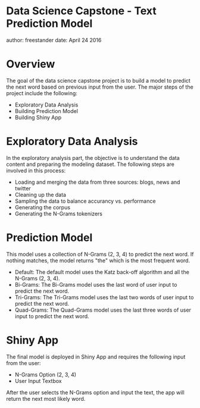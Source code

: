 Data Science Capstone - Text Prediction Model
========================================================
author: freestander
date: April 24 2016

Overview
========================================================
The goal of the data science capstone project is to build a model to predict the next word based on previous input from the user. The major steps of the project include the following:

- Exploratory Data Analysis
- Building Prediction Model
- Building Shiny App

Exploratory Data Analysis
========================================================
In the exploratory analysis part, the objective is to understand the data content and preparing the modeling dataset. The following steps are involved in this process: 

- Loading and merging the data from three sources: blogs, news and twitter
- Cleaning up the data
- Sampling the data to balance accurancy vs. performance
- Generating the corpus
- Generating the N-Grams tokenizers

Prediction Model
========================================================
This model uses a collection of N-Grams (2, 3, 4) to predict the next word. If nothing matches, the model returns "the" which is the most frequent word. 

- Default: The default model uses the Katz back-off algorithm and all the N-Grams (2, 3, 4).
- Bi-Grams: The Bi-Grams model uses the last word of user input to predict the next word.
- Tri-Grams: The Tri-Grams model uses the last two words of user input to predict the next word.
- Quad-Grams: The Quad-Grams model uses the last three words of user input to predict the next word.

Shiny App
========================================================
The final model is deployed in Shiny App and requires the following input from the user:

- N-Grams Option (2, 3, 4)
- User Input Textbox

After the user selects the N-Grams option and input the text, the app will return the next most likely word. 
